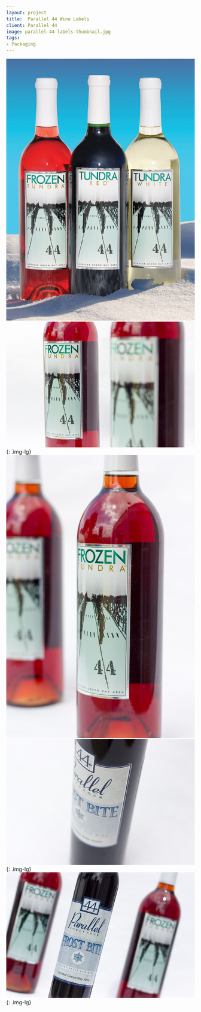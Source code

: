 ```yaml
---
layout: project
title:  Parallel 44 Wine Labels
client: Parallel 44
image: parallel-44-labels-thumbnail.jpg
tags:
- Packaging
---
```


![Parallel 44 Wine Bottle Labels](/img/parallel-44-labels-1.jpg)
![Parallel 44 Wine Bottle Labels](/img/parallel-44-labels-2.jpg){: .img-lg}
![Parallel 44 Wine Bottle Labels](/img/parallel-44-labels-3.jpg)
![Parallel 44 Wine Bottle Labels](/img/parallel-44-labels-4.jpg){: .img-lg}
![Parallel 44 Wine Bottle Labels](/img/parallel-44-labels-5.jpg){: .img-lg}